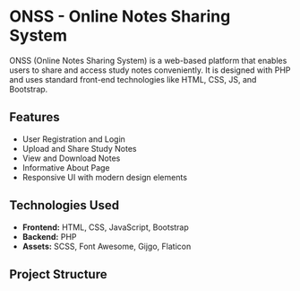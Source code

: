 # ONSS - Online Notes Sharing System

ONSS (Online Notes Sharing System) is a web-based platform that enables users to share and access study notes conveniently. It is designed with PHP and uses standard front-end technologies like HTML, CSS, JS, and Bootstrap.

## Features

- User Registration and Login
- Upload and Share Study Notes
- View and Download Notes
- Informative About Page
- Responsive UI with modern design elements

## Technologies Used

- **Frontend:** HTML, CSS, JavaScript, Bootstrap
- **Backend:** PHP
- **Assets:** SCSS, Font Awesome, Gijgo, Flaticon

## Project Structure

